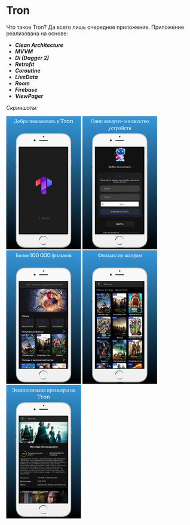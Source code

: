 # Tron
Что такое Tron? Да всего лишь очередное приложение.
Приложение реализована на основе:
* **_Clean Architecture_**
* **_MVVM_**
* **_Di (Dagger 2)_**
* **_Retrofit_**
* **_Coroutine_**
* **_LiveData_**
* **_Room_**
* **_Firebase_**
* **_ViewPager_**

_Скриншоты:_

<img src="screenshot/screenshot_1.png" width="200"/>
<img src="screenshot/screenshot_2.png" width="200"/>
<img src="screenshot/screenshot_3.png" width="200"/>
<img src="screenshot/screenshot_4.png" width="200"/>
<img src="screenshot/screenshot_6.png" width="200"/>
